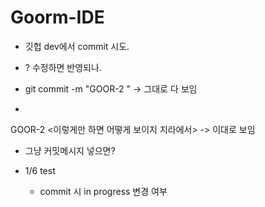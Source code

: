 # Goorm-IDE

- 깃헙 dev에서 commit 시도.

- ? 수정하면 반영되나.
- git commit -m "GOOR-2 <message>" -> 그대로 다 보임

-

GOOR-2 <이렇게만 하면 어떻게 보이지 지라에서> -> 이대로 보임

- 그냥 커밋메시지 넣으면?

- 1/6 test
  - commit 시 in progress 변경 여부
